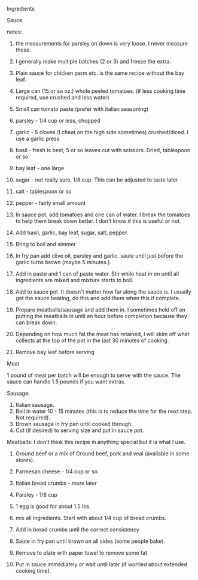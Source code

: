 Ingredients
 
Sauce
 
notes: 
 
1)  the measurements for parsley on down is very loose.  I never measure these. 
2)  I generally make multiple batches (2 or 3) and freeze the extra.
3)  Plain sauce for chicken parm etc. is the same recipe without the bay leaf.
 
1)  Large can (15 or so oz.) whole peeled tomatoes.  (if less cooking time required, use crushed and less water)
2)  Small can tomato paste (prefer with italian seasoning)
3)  parsley - 1/4 cup or less, chopped
4)  garlic - 5 cloves (I cheat on the high side sometimes) crushed/diced.  I use a garlic press
5)  basil - fresh is best, 5 or so leaves cut with scissors.  Dried, tablespoon or so
6)  bay leaf - one large
7)  sugar - not really sure, 1/8 cup.  This can be adjusted to taste later
8)  salt - tablespoon or so
9)  pepper - fairly small amount
 
1)  In sauce pot, add tomatoes and one can of water.  I break the tomatoes to help them break down better.  I don't know if this is useful or not.
2)  Add basil, garlic, bay leaf, sugar, salt, pepper.
3)  Bring to boil and simmer
 
4)  In fry pan add olive oil, parsley and garlic.  saute until just before the garlic turns brown (maybe 5 minutes.).
5)  Add in paste and 1 can of paste water.  Stir while heat in on until all ingredients are mixed and mixture starts to boil.
6)  Add to sauce pot.  It doesn't matter how far along the sauce is.  I usually get the sauce heating, do this and add them when this if complete.
 
7)  Prepare meatballs/sausage and add them in.  I sometimes hold off on putting the meatballs in until an hour before completion because they can break down. 
8)  Depending on how much fat the meat has retained, I will skim off what collects at the top of the pot in the last 30 minutes of cooking.
9)  Remove bay leaf before serving
 
 
Meat
 
1 pound of meat per batch will be enough to serve with the sauce.  The sauce can handle 1.5 pounds if you want extras.
 
Sausage:
 
1)  Italian sausage. 
2)  Boil in water 10 - 15 minutes (this is to reduce the time for the next step.  Not required).
3)  Brown sausage in fry pan until cooked through.
4)  Cut (if desired) to serving size and put in sauce pot.
 
Meatballs:  I don't think this recipe in anything special but it is what I use.
 
1)  Ground beef or a mix of Ground beef, pork and veal (available in some stores).
2)  Parmesan cheese - 1/4 cup or so
3)  Italian bread crumbs - more later
4)  Parsley - 1/8 cup
5)  1 egg is good for about 1.5 lbs.
 
1)  mix all ingredients.   Start with about 1/4 cup of bread crumbs.
2)  Add in bread crumbs until the correct consistency
3)  Saute in fry pan until brown on all sides (some people bake).
4)  Remove to plate with paper towel to remove some fat
5)  Put in sauce immediately or wait until later (if worried about extended cooking time).
